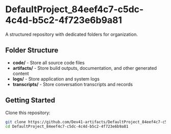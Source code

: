 # DefaultProject_84eef4c7-c5dc-4c4d-b5c2-4f723e6b9a81
A structured repository with dedicated folders for organization.

## Folder Structure

- **code/** - Store all source code files
- **artifacts/** - Store build outputs, documentation, and other generated content
- **logs/** - Store application and system logs
- **transcripts/** - Store conversation transcripts and records

## Getting Started

Clone this repository:
```bash
git clone https://github.com/Dev41-artifacts/DefaultProject_84eef4c7-c5dc-4c4d-b5c2-4f723e6b9a81
cd DefaultProject_84eef4c7-c5dc-4c4d-b5c2-4f723e6b9a81
```

